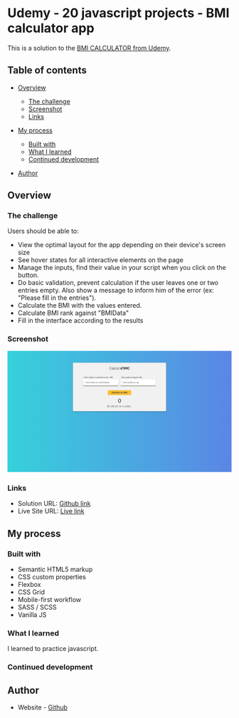 # Udemy - 20 javascript projects - BMI calculator app

This is a solution to the [BMI CALCULATOR from Udemy](https://www.udemy.com/course/20-projets-en-javascript/).

## Table of contents

- [Overview](#overview)
  - [The challenge](#the-challenge)
  - [Screenshot](#screenshot)
  - [Links](#links)
- [My process](#my-process)

  - [Built with](#built-with)
  - [What I learned](#what-i-learned)
  - [Continued development](#continued-development)

- [Author](#author)

## Overview

### The challenge

Users should be able to:

- View the optimal layout for the app depending on their device's screen size
- See hover states for all interactive elements on the page
- Manage the inputs, find their value in your script when you click on the button.
- Do basic validation, prevent calculation if the user leaves one or two entries empty.
  Also show a message to inform him of the error (ex: "Please fill in the entries").
- Calculate the BMI with the values ​​entered.
- Calculate BMI rank against "BMIData"
- Fill in the interface according to the results

### Screenshot

![](./consignes/maquette.png)

### Links

- Solution URL: [Github link](https://github.com/Stv-devl/BMI-calculator-fr)
- Live Site URL: [Live link](https://stv-devl.github.io/BMI-calculator-fr/)

## My process

### Built with

- Semantic HTML5 markup
- CSS custom properties
- Flexbox
- CSS Grid
- Mobile-first workflow
- SASS / SCSS
- Vanilla JS

### What I learned

I learned to practice javascript.

### Continued development

## Author

- Website - [Github](https://github.com/Stv-devl)
